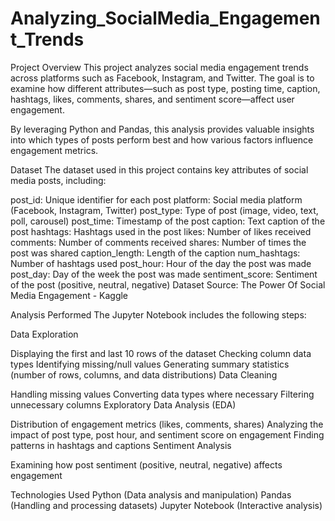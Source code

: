 # Analyzing_SocialMedia_Engagement_Trends
Project Overview
This project analyzes social media engagement trends across platforms such as Facebook, Instagram, and Twitter. The goal is to examine how different attributes—such as post type, posting time, caption, hashtags, likes, comments, shares, and sentiment score—affect user engagement.

By leveraging Python and Pandas, this analysis provides valuable insights into which types of posts perform best and how various factors influence engagement metrics.

Dataset
The dataset used in this project contains key attributes of social media posts, including:

post_id: Unique identifier for each post
platform: Social media platform (Facebook, Instagram, Twitter)
post_type: Type of post (image, video, text, poll, carousel)
post_time: Timestamp of the post
caption: Text caption of the post
hashtags: Hashtags used in the post
likes: Number of likes received
comments: Number of comments received
shares: Number of times the post was shared
caption_length: Length of the caption
num_hashtags: Number of hashtags used
post_hour: Hour of the day the post was made
post_day: Day of the week the post was made
sentiment_score: Sentiment of the post (positive, neutral, negative)
 Dataset Source: The Power Of Social Media Engagement - Kaggle

Analysis Performed
The Jupyter Notebook includes the following steps:

Data Exploration

Displaying the first and last 10 rows of the dataset
Checking column data types
Identifying missing/null values
Generating summary statistics (number of rows, columns, and data distributions)
Data Cleaning

Handling missing values
Converting data types where necessary
Filtering unnecessary columns
Exploratory Data Analysis (EDA)

Distribution of engagement metrics (likes, comments, shares)
Analyzing the impact of post type, post hour, and sentiment score on engagement
Finding patterns in hashtags and captions
Sentiment Analysis

Examining how post sentiment (positive, neutral, negative) affects engagement

Technologies Used
Python (Data analysis and manipulation)
Pandas (Handling and processing datasets)
Jupyter Notebook (Interactive analysis)
